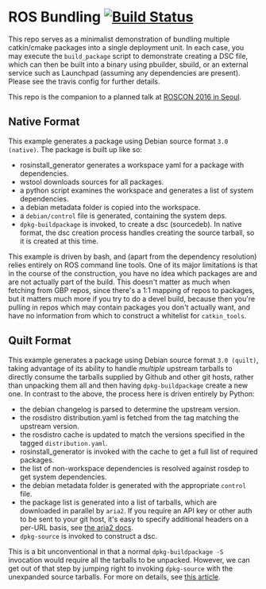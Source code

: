 ROS Bundling [![Build Status](https://travis-ci.org/mikepurvis/ros-bundling.svg?branch=master)](https://travis-ci.org/mikepurvis/ros-bundling)
============

This repo serves as a minimalist demonstration of bundling multiple catkin/cmake packages into a single deployment unit. In each case, you may execute the `build_package` script to demonstrate creating a DSC file, which can then be built into a binary using pbuilder, sbuild, or an external service such as Launchpad (assuming any dependencies are present). Please see the travis config for further details.

This repo is the companion to a planned talk at [ROSCON 2016 in Seoul](http://roscon.ros.org/2016/#program).


Native Format
-------------

This example generates a package using Debian source format `3.0 (native)`. The package is built up like so:

- rosinstall_generator generates a workspace yaml for a package with dependencies.
- wstool downloads sources for all packages.
- a python script examines the workspace and generates a list of system dependencies.
- a debian metadata folder is copied into the workspace.
- a `debian/control` file is generated, containing the system deps.
- `dpkg-buildpackage` is invoked, to create a dsc (sourcedeb). In native format, the dsc creation process handles creating the source tarball, so it is created at this time.

This example is driven by bash, and (apart from the dependency resolution) relies entirely on ROS command line tools. One of its major limitations is that in the course of the construction, you have no idea which packages are and are not actually part of the build. This doesn't matter as much when fetching from GBP repos, since there's a 1:1 mapping of repos to packages, but it matters much more if you try to do a devel build, because then you're pulling in repos which may contain packages you don't actually want, and have no information from which to construct a whitelist for `catkin_tools`.


Quilt Format
------------

This example generates a package using Debian source format `3.0 (quilt)`, taking advantage of its ability to handle _multiple_ upstream tarballs to directly consume the tarballs supplied by Github and other git hosts, rather than unpacking them all and then having `dpkg-buildpackage` create a new one. In contrast to the above, the process here is driven entirely by Python:

- the debian changelog is parsed to determine the upstream version.
- the rosdistro distribution.yaml is fetched from the tag matching the upstream version.
- the rosdistro cache is updated to match the versions specified in the tagged `distribution.yaml`.
- rosinstall_generator is invoked with the cache to get a full list of required packages.
- the list of non-workspace dependencies is resolved against rosdep to get system dependencies.
- the debian metadata folder is generated with the appropriate `control` file.
- the package list is generated into a list of tarballs, which are downloaded in parallel by `aria2`. If you require an API key or other auth to be sent to your git host, it's easy to specify additional headers on a per-URL basis, see [the aria2 docs](https://aria2.github.io/manual/en/html/aria2c.html#input-file).
- `dpkg-source` is invoked to construct a dsc.

This is a bit unconventional in that a normal `dpkg-buildpackage -S` invocation would require all the tarballs to be unpacked. However, we can get out of that step by jumping right to invoking `dpkg-source` with the unexpanded source tarballs. For more on details, see [this article](https://www.joachim-breitner.de/blog/564-Creating_a_Debian_source_package_without_unpacking_the_source).
